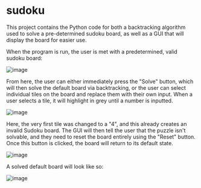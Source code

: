 # sudoku

This project contains the Python code for both a backtracking algorithm used to solve a pre-determined sudoku board, as well as a GUI that will display the board for easier use. 

When the program is run, the user is met with a predetermined, valid sudoku board:

![image](https://user-images.githubusercontent.com/49917374/183825056-f2da3f00-9567-44b7-899a-094c94c56c0e.png)

From here, the user can either immediately press the "Solve" button, which will then solve the default board via backtracking, or the user can select individual tiles on the board and replace them with their own input. When a user selects a tile, it will highlight in grey until a number is inputted.

![image](https://user-images.githubusercontent.com/49917374/184275158-725def2c-51d5-4ce2-b321-7defc8b08f20.png)

Here, the very first tile was changed to a "4", and this already creates an invalid Sudoku board. The GUI will then tell the user that the puzzle isn't solvable, and they need to reset the board entirely using the "Reset" button. Once this button is clicked, the board will return to its default state.

![image](https://user-images.githubusercontent.com/49917374/184275229-a91146ee-c39f-49df-b426-29abf421d2b3.png)

A solved default board will look like so: 

![image](https://user-images.githubusercontent.com/49917374/183825623-ad20e78f-3064-4abb-b217-36e1d4b2f958.png)

